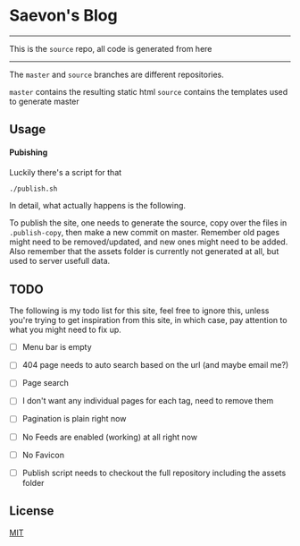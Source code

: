 # Saevon's Blog

---

This is the `source` repo, all code is generated from here

---

The `master` and `source` branches are different repositories.

`master` contains the resulting static html
`source` contains the templates used to generate master

## Usage

#### Pubishing

Luckily there's a script for that

```bash
./publish.sh
```

In detail, what actually happens is the following.

To publish the site, one needs to generate the source, copy over the files in `.publish-copy`, then make a new commit on master. Remember old pages might need to be removed/updated, and new ones might need to be added. Also remember that the assets folder is currently not generated at all, but used to server usefull data.

## TODO

The following is my todo list for this site, feel free to ignore this, unless you're trying to get inspiration from this site, in which case, pay attention to what you might need to fix up.

* [ ] Menu bar is empty
* [ ] 404 page needs to auto search based on the url (and maybe email me?)
* [ ] Page search
* [ ] I don't want any individual pages for each tag, need to remove them
* [ ] Pagination is plain right now
* [ ] No Feeds are enabled (working) at all right now
* [ ] No Favicon
* [ ] Publish script needs to checkout the full repository including the assets folder


## License

[MIT](http://opensource.org/licenses/MIT)
